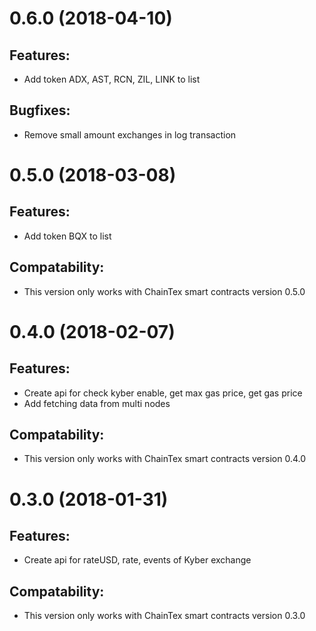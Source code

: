# 0.6.0 (2018-04-10)
## Features: 
- Add token ADX, AST, RCN, ZIL, LINK to list

## Bugfixes:
- Remove small amount exchanges in log transaction

# 0.5.0 (2018-03-08)
## Features: 
- Add token BQX to list

## Compatability:
- This version only works with ChainTex smart contracts version 0.5.0

# 0.4.0 (2018-02-07)
## Features: 
- Create api for check kyber enable, get max gas price, get gas price
- Add fetching data from multi nodes 

## Compatability:
- This version only works with ChainTex smart contracts version 0.4.0


# 0.3.0 (2018-01-31)
## Features: 
- Create api for rateUSD, rate, events of Kyber exchange

## Compatability:
- This version only works with ChainTex smart contracts version 0.3.0


